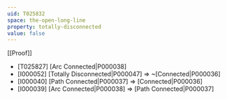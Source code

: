 ```yaml
---
uid: T025832
space: the-open-long-line
property: totally-disconnected
value: false
---
```

[[Proof]]

* [T025827] [Arc Connected|P000038]
* [I000052] [Totally Disconnected|P000047] => ~[Connected|P000036]
* [I000040] [Path Connected|P000037] => [Connected|P000036]
* [I000039] [Arc Connected|P000038] => [Path Connected|P000037]

